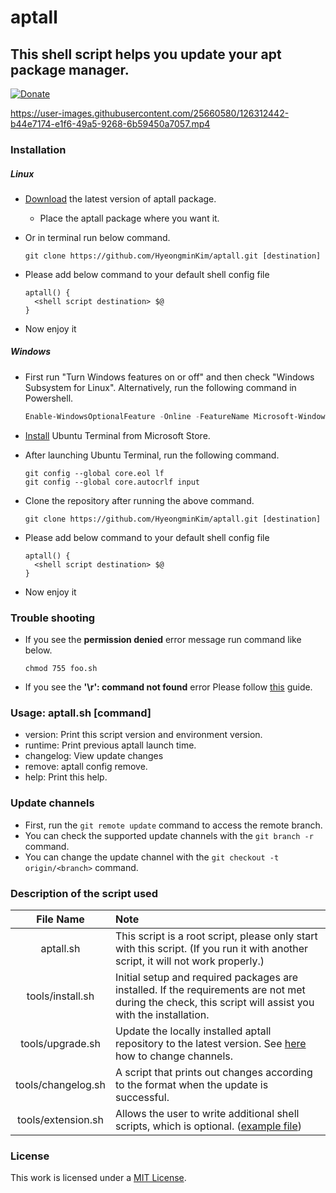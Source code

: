 # aptall
## This shell script helps you update your apt package manager.
[![Donate](https://img.shields.io/badge/Donate-PayPal-green.svg)](https://paypal.me/hmDonate)

https://user-images.githubusercontent.com/25660580/126312442-b44e7174-e1f6-49a5-9268-6b59450a7057.mp4

### Installation
##### Linux
- [Download](https://github.com/HyeongminKim/aptall/archive/master.zip) the latest version of aptall package.
    - Place the aptall package where you want it.
- Or in terminal run below command.

    ```
    git clone https://github.com/HyeongminKim/aptall.git [destination]
    ```
- Please add below command to your default shell config file

    ```
    aptall() {
      <shell script destination> $@
    }
    ```
- Now enjoy it
##### Windows
- First run "Turn Windows features on or off" and then check "Windows Subsystem for Linux". Alternatively, run the following command in Powershell.
    ```PowerShell
    Enable-WindowsOptionalFeature -Online -FeatureName Microsoft-Windows-Subsystem-Linux
    ```
- [Install](https://www.microsoft.com/en-us/p/ubuntu/9nblggh4msv6?activetab=pivot:overviewtab) Ubuntu Terminal from Microsoft Store.
- After launching Ubuntu Terminal, run the following command.

    ```
    git config --global core.eol lf
    git config --global core.autocrlf input
    ```
- Clone the repository after running the above command.

    ```
    git clone https://github.com/HyeongminKim/aptall.git [destination]
    ```
- Please add below command to your default shell config file

    ```
    aptall() {
      <shell script destination> $@
    }
    ```
- Now enjoy it
### Trouble shooting
- If you see the **permission denied** error message run command like below.

    ```
    chmod 755 foo.sh
    ```
- If you see the **'\r': command not found** error Please follow [this](https://github.com/HyeongminKim/aptall\#windows) guide.
### Usage: aptall.sh \[command\]
- version: Print this script version and environment version. 
- runtime: Print previous aptall launch time. 
- changelog: View update changes
- remove: aptall config remove.
- help: Print this help.
### Update channels
- First, run the ``git remote update`` command to access the remote branch.
- You can check the supported update channels with the `git branch -r` command.
- You can change the update channel with the ``git checkout -t origin/<branch>`` command.
### Description of the script used
|File Name|Note|
|:----:|:-----|
|aptall.sh|This script is a root script, please only start with this script. (If you run it with another script, it will not work properly.)|
|tools/install.sh|Initial setup and required packages are installed. If the requirements are not met during the check, this script will assist you with the installation.|
|tools/upgrade.sh|Update the locally installed aptall repository to the latest version. See [here](https://github.com/HyeongminKim/aptall\#update-channels) how to change channels.|
|tools/changelog.sh|A script that prints out changes according to the format when the update is successful.|
|tools/extension.sh|Allows the user to write additional shell scripts, which is optional. ([example file](https://raw.githubusercontent.com/HyeongminKim/Developer/master/Shellscript/Linux/extension.sh))|

### License
This work is licensed under a [MIT License](https://github.com/HyeongminKim/aptall/blob/master/LICENSE).
